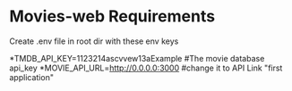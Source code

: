 # Movies-web Requirements

Create .env file in root dir with these env keys

*TMDB_API_KEY=1123214ascvvew13aExample #The movie database api_key
*MOVIE_API_URL=http://0.0.0.0:3000 #change it to API Link "first application"
